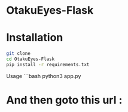# OtakuEyes-Flask


# Installation 
```bash
git clone 
cd OtakuEyes-Flask
pip install -r requirements.txt
```

Usage ```bash
python3 app.py
# And then goto this url : 
```
